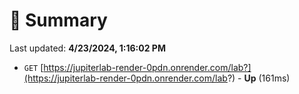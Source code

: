 # 📖 Summary
Last updated: **4/23/2024, 1:16:02 PM**

- `GET` [https://jupiterlab-render-0pdn.onrender.com/lab?](https://jupiterlab-render-0pdn.onrender.com/lab?) - **Up** (161ms)
